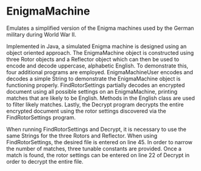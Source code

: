 # EnigmaMachine
Emulates a simplified version of the Enigma machines used by the German military during World War II.

Implemented in Java, a simulated Enigma machine is designed using an object oriented approach. The EnigmaMachine object is constructed using three Rotor objects and a Reflector object which can then be used to encode and decode uppercase, alphabetic English. To demonstrate this, four additional programs are employed. EnigmaMachineUser encodes and decodes a simple String to demonstrate the EnigmaMachine object is functioning properly. FindRotorSettings partially decodes an encrypted document using all possible settings on an EnigmaMachine, printing matches that are likely to be English. Methods in the English class are used to filter likely matches. Lastly, the Decrypt program decrypts the entire encrypted document using the rotor settings discovered via the FindRotorSettings program.

When running FindRotorSettings and Decrypt, it is necessary to use the same Strings for the three Rotors and Reflector. When using FindRotorSettings, the desired file is entered on line 45. In order to narrow the number of matches, three tunable constants are provided. Once a match is found, the rotor settings can be entered on line 22 of Decrypt in order to decrypt the entire file.
